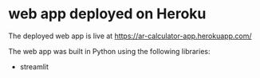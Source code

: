 # web app deployed on Heroku

The deployed web app is live at https://ar-calculator-app.herokuapp.com/



The web app was built in Python using the following libraries:
* streamlit
